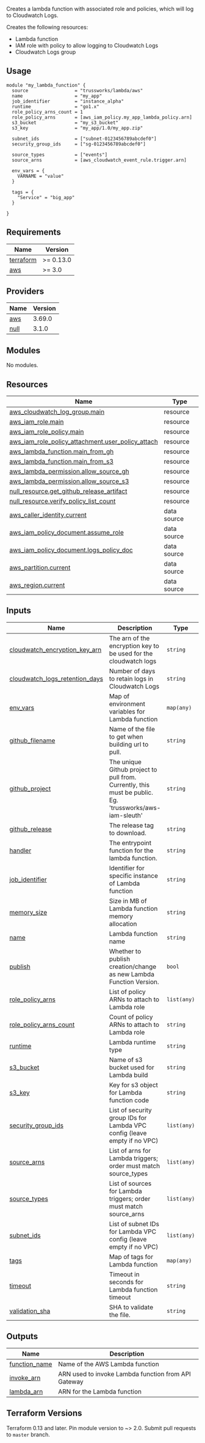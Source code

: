 Creates a lambda function with associated role and policies, which
will log to Cloudwatch Logs.

Creates the following resources:

* Lambda function
* IAM role with policy to allow logging to Cloudwatch Logs
* Cloudwatch Logs group

## Usage

```hcl
module "my_lambda_function" {
  source                 = "trussworks/lambda/aws"
  name                   = "my_app"
  job_identifier         = "instance_alpha"
  runtime                = "go1.x"
  role_policy_arns_count = 1
  role_policy_arns       = [aws_iam_policy.my_app_lambda_policy.arn]
  s3_bucket              = "my_s3_bucket"
  s3_key                 = "my_app/1.0/my_app.zip"

  subnet_ids             = ["subnet-0123456789abcdef0"]
  security_group_ids     = ["sg-0123456789abcdef0"]

  source_types           = ["events"]
  source_arns            = [aws_cloudwatch_event_rule.trigger.arn]

  env_vars = {
    VARNAME = "value"
  }

  tags = {
    "Service" = "big_app"
  }

}
```

<!-- BEGINNING OF PRE-COMMIT-TERRAFORM DOCS HOOK -->
## Requirements

| Name | Version |
|------|---------|
| <a name="requirement_terraform"></a> [terraform](#requirement\_terraform) | >= 0.13.0 |
| <a name="requirement_aws"></a> [aws](#requirement\_aws) | >= 3.0 |

## Providers

| Name | Version |
|------|---------|
| <a name="provider_aws"></a> [aws](#provider\_aws) | 3.69.0 |
| <a name="provider_null"></a> [null](#provider\_null) | 3.1.0 |

## Modules

No modules.

## Resources

| Name | Type |
|------|------|
| [aws_cloudwatch_log_group.main](https://registry.terraform.io/providers/hashicorp/aws/latest/docs/resources/cloudwatch_log_group) | resource |
| [aws_iam_role.main](https://registry.terraform.io/providers/hashicorp/aws/latest/docs/resources/iam_role) | resource |
| [aws_iam_role_policy.main](https://registry.terraform.io/providers/hashicorp/aws/latest/docs/resources/iam_role_policy) | resource |
| [aws_iam_role_policy_attachment.user_policy_attach](https://registry.terraform.io/providers/hashicorp/aws/latest/docs/resources/iam_role_policy_attachment) | resource |
| [aws_lambda_function.main_from_gh](https://registry.terraform.io/providers/hashicorp/aws/latest/docs/resources/lambda_function) | resource |
| [aws_lambda_function.main_from_s3](https://registry.terraform.io/providers/hashicorp/aws/latest/docs/resources/lambda_function) | resource |
| [aws_lambda_permission.allow_source_gh](https://registry.terraform.io/providers/hashicorp/aws/latest/docs/resources/lambda_permission) | resource |
| [aws_lambda_permission.allow_source_s3](https://registry.terraform.io/providers/hashicorp/aws/latest/docs/resources/lambda_permission) | resource |
| [null_resource.get_github_release_artifact](https://registry.terraform.io/providers/hashicorp/null/latest/docs/resources/resource) | resource |
| [null_resource.verify_policy_list_count](https://registry.terraform.io/providers/hashicorp/null/latest/docs/resources/resource) | resource |
| [aws_caller_identity.current](https://registry.terraform.io/providers/hashicorp/aws/latest/docs/data-sources/caller_identity) | data source |
| [aws_iam_policy_document.assume_role](https://registry.terraform.io/providers/hashicorp/aws/latest/docs/data-sources/iam_policy_document) | data source |
| [aws_iam_policy_document.logs_policy_doc](https://registry.terraform.io/providers/hashicorp/aws/latest/docs/data-sources/iam_policy_document) | data source |
| [aws_partition.current](https://registry.terraform.io/providers/hashicorp/aws/latest/docs/data-sources/partition) | data source |
| [aws_region.current](https://registry.terraform.io/providers/hashicorp/aws/latest/docs/data-sources/region) | data source |

## Inputs

| Name | Description | Type | Default | Required |
|------|-------------|------|---------|:--------:|
| <a name="input_cloudwatch_encryption_key_arn"></a> [cloudwatch\_encryption\_key\_arn](#input\_cloudwatch\_encryption\_key\_arn) | The arn of the encryption key to be used for the cloudwatch logs | `string` | `""` | no |
| <a name="input_cloudwatch_logs_retention_days"></a> [cloudwatch\_logs\_retention\_days](#input\_cloudwatch\_logs\_retention\_days) | Number of days to retain logs in Cloudwatch Logs | `string` | `30` | no |
| <a name="input_env_vars"></a> [env\_vars](#input\_env\_vars) | Map of environment variables for Lambda function | `map(any)` | `{}` | no |
| <a name="input_github_filename"></a> [github\_filename](#input\_github\_filename) | Name of the file to get when building url to pull. | `string` | `"deployment.zip"` | no |
| <a name="input_github_project"></a> [github\_project](#input\_github\_project) | The unique Github project to pull from. Currently, this must be public. Eg. 'trussworks/aws-iam-sleuth' | `string` | `""` | no |
| <a name="input_github_release"></a> [github\_release](#input\_github\_release) | The release tag to download. | `string` | `""` | no |
| <a name="input_handler"></a> [handler](#input\_handler) | The entrypoint function for the lambda function. | `string` | `"main.Main"` | no |
| <a name="input_job_identifier"></a> [job\_identifier](#input\_job\_identifier) | Identifier for specific instance of Lambda function | `string` | n/a | yes |
| <a name="input_memory_size"></a> [memory\_size](#input\_memory\_size) | Size in MB of Lambda function memory allocation | `string` | `128` | no |
| <a name="input_name"></a> [name](#input\_name) | Lambda function name | `string` | n/a | yes |
| <a name="input_publish"></a> [publish](#input\_publish) | Whether to publish creation/change as new Lambda Function Version. | `bool` | `false` | no |
| <a name="input_role_policy_arns"></a> [role\_policy\_arns](#input\_role\_policy\_arns) | List of policy ARNs to attach to Lambda role | `list(any)` | n/a | yes |
| <a name="input_role_policy_arns_count"></a> [role\_policy\_arns\_count](#input\_role\_policy\_arns\_count) | Count of policy ARNs to attach to Lambda role | `string` | n/a | yes |
| <a name="input_runtime"></a> [runtime](#input\_runtime) | Lambda runtime type | `string` | n/a | yes |
| <a name="input_s3_bucket"></a> [s3\_bucket](#input\_s3\_bucket) | Name of s3 bucket used for Lambda build | `string` | `""` | no |
| <a name="input_s3_key"></a> [s3\_key](#input\_s3\_key) | Key for s3 object for Lambda function code | `string` | `""` | no |
| <a name="input_security_group_ids"></a> [security\_group\_ids](#input\_security\_group\_ids) | List of security group IDs for Lambda VPC config (leave empty if no VPC) | `list(any)` | `[]` | no |
| <a name="input_source_arns"></a> [source\_arns](#input\_source\_arns) | List of arns for Lambda triggers; order must match source\_types | `list(any)` | `[]` | no |
| <a name="input_source_types"></a> [source\_types](#input\_source\_types) | List of sources for Lambda triggers; order must match source\_arns | `list(any)` | `[]` | no |
| <a name="input_subnet_ids"></a> [subnet\_ids](#input\_subnet\_ids) | List of subnet IDs for Lambda VPC config (leave empty if no VPC) | `list(any)` | `[]` | no |
| <a name="input_tags"></a> [tags](#input\_tags) | Map of tags for Lambda function | `map(any)` | `{}` | no |
| <a name="input_timeout"></a> [timeout](#input\_timeout) | Timeout in seconds for Lambda function timeout | `string` | `60` | no |
| <a name="input_validation_sha"></a> [validation\_sha](#input\_validation\_sha) | SHA to validate the file. | `string` | `""` | no |

## Outputs

| Name | Description |
|------|-------------|
| <a name="output_function_name"></a> [function\_name](#output\_function\_name) | Name of the AWS Lambda function |
| <a name="output_invoke_arn"></a> [invoke\_arn](#output\_invoke\_arn) | ARN used to invoke Lambda function from API Gateway |
| <a name="output_lambda_arn"></a> [lambda\_arn](#output\_lambda\_arn) | ARN for the Lambda function |
<!-- END OF PRE-COMMIT-TERRAFORM DOCS HOOK -->

## Terraform Versions

Terraform 0.13 and later. Pin module version to ~> 2.0. Submit pull requests to `master` branch.

